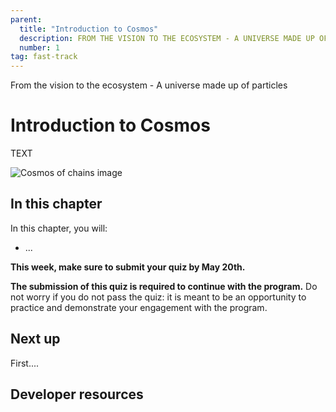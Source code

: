 ```yaml
---
parent:
  title: "Introduction to Cosmos"
  description: FROM THE VISION TO THE ECOSYSTEM - A UNIVERSE MADE UP OF PARTICLES
  number: 1
tag: fast-track
---
```


<div class="tm-overline tm-rf-1 tm-lh-title tm-medium tm-muted">From the vision to the ecosystem - A universe made up of particles</div>
<h1 class="mt-4 mb-6">Introduction to Cosmos</h1>

TEXT

![Cosmos of chains image](/cosmos_dev_portal_module-03-lp.png)

## In this chapter

<HighlightBox type="learning">

In this chapter, you will:

* ...

</HighlightBox>

**This week, make sure to submit your quiz by May 20th.**

**The submission of this quiz is required to continue with the program.** Do not worry if you do not pass the quiz: it is meant to be an opportunity to practice and demonstrate your engagement with the program.

## Next up

First....

## Developer resources

<div v-for="resource in $themeConfig.resources">
  <Resource
    :title="resource.title"
    :description="resource.description"
    :links="resource.links"
    :image="resource.image"
    :large="true"
  />
  <br/>
</div>
